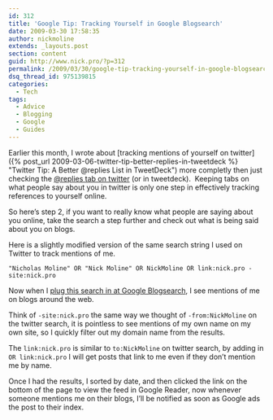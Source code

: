 ```yaml
---
id: 312
title: 'Google Tip: Tracking Yourself in Google Blogsearch'
date: 2009-03-30 17:58:35
author: nickmoline
extends: _layouts.post
section: content
guid: http://www.nick.pro/?p=312
permalink: /2009/03/30/google-tip-tracking-yourself-in-google-blogsearch/
dsq_thread_id: 975139815
categories:
  - Tech
tags:
  - Advice
  - Blogging
  - Google
  - Guides
---
```

Earlier this month, I wrote about [tracking mentions of yourself on twitter]({% post_url 2009-03-06-twitter-tip-better-replies-in-tweetdeck %} "Twitter Tip: A Better @replies List in TweetDeck") more completly then just checking the <a href="http://twitter.com/replies" target="_blank">@replies tab on twitter</a> (or in tweetdeck).  Keeping tabs on what people say about you in twitter is only one step in effectively tracking references to yourself online.

<!--more-->

So here&#8217;s step 2, if you want to really know what people are saying about you online, take the search a step further and check out what is being said about you on blogs.

Here is a slightly modified version of the same search string I used on Twitter to track mentions of me.

```
"Nicholas Moline" OR "Nick Moline" OR NickMoline OR link:nick.pro -site:nick.pro
```

Now when I <a title="Find Nick in Google Blogsearch" href="http://blogsearch.google.com/blogsearch?scoring=d&q=%22Nicholas+Moline%22+OR+%22Nick+Moline%22+OR+NickMoline+OR+link%3Anick.pro+-site%3Anick.pro" target="_blank">plug this search in at Google Blogsearch</a>, I see mentions of me on blogs around the web.

Think of `-site:nick.pro` the same way we thought of `-from:NickMoline` on the twitter search, it is pointless to see mentions of my own name on my own site, so I quickly filter out my domain name from the results.

The `link:nick.pro` is similar to `to:NickMoline` on twitter search, by adding in `OR link:nick.pro` I will get posts that link to me even if they don&#8217;t mention me by name.

Once I had the results, I sorted by date, and then clicked the link on the bottom of the page to view the feed in Google Reader, now whenever someone mentions me on their blogs, I&#8217;ll be notified as soon as Google ads the post to their index.

